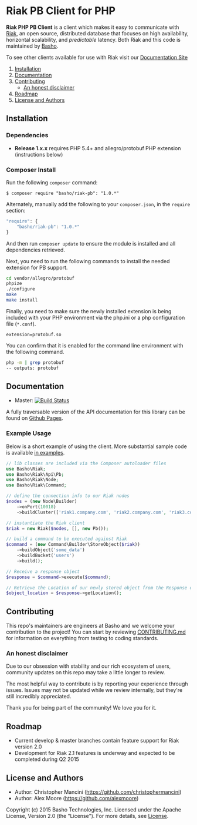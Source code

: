 # Riak PB Client for PHP

**Riak PHP PB Client** is a client which makes it easy to communicate with [Riak](http://basho.com/riak/), an open source, distributed database that focuses on high availability, horizontal scalability, and *predictable*
latency. Both Riak and this code is maintained by [Basho](http://www.basho.com/).

To see other clients available for use with Riak visit our
[Documentation Site](http://docs.basho.com/riak/latest/dev/using/libraries)


1. [Installation](#installation)
2. [Documentation](#documentation)
3. [Contributing](#contributing)
	* [An honest disclaimer](#an-honest-disclaimer)
4. [Roadmap](#roadmap)
5. [License and Authors](#license-and-authors)


## Installation

### Dependencies
* **Release 1.x.x** requires PHP 5.4+ and allegro/protobuf PHP extension (instructions below)

### Composer Install
Run the following `composer` command:

```console
$ composer require "basho/riak-pb": "1.0.*"
```

Alternately, manually add the following to your `composer.json`, in the `require` section:

```javascript
"require": {
    "basho/riak-pb": "1.0.*"
}
```

And then run `composer update` to ensure the module is installed and all dependencies retrieved.

Next, you need to run the following commands to install the needed extension for PB support.

```sh
cd vendor/allegro/protobuf
phpize
./configure
make
make install
```

Finally, you need to make sure the newly installed extension is being included with your PHP environment via the php.ini
or a php configuration file (`*.conf`).

```text
extension=protobuf.so
```

You can confirm that it is enabled for the command line environment with the following command.

```sh
php -m | grep protobuf
-- outputs: protobuf
```

## Documentation
* Master: [![Build Status](https://secure.travis-ci.org/basho/riak-phppb-client.png?branch=master)](http://travis-ci.org/basho/riak-phppb-client)

A fully traversable version of the API documentation for this library can be found on [Github Pages](http://basho.github.io/riak-phppb-client).

### Example Usage
Below is a short example of using the client. More substantial sample code is available [in examples](/examples).
```php
// lib classes are included via the Composer autoloader files
use Basho\Riak;
use Basho\Riak\Api\Pb;
use Basho\Riak\Node;
use Basho\Riak\Command;

// define the connection info to our Riak nodes
$nodes = (new Node\Builder)
    ->onPort(10018)
    ->buildCluster(['riak1.company.com', 'riak2.company.com', 'riak3.company.com',]);

// instantiate the Riak client
$riak = new Riak($nodes, [], new Pb());

// build a command to be executed against Riak
$command = (new Command\Builder\StoreObject($riak))
    ->buildObject('some_data')
    ->buildBucket('users')
    ->build();

// Receive a response object
$response = $command->execute($command);

// Retrieve the Location of our newly stored object from the Response object
$object_location = $response->getLocation();
```

## Contributing
This repo's maintainers are engineers at Basho and we welcome your contribution to the project! You can start by reviewing [CONTRIBUTING.md](CONTRIBUTING.md) for information on everything from testing to coding standards.

### An honest disclaimer

Due to our obsession with stability and our rich ecosystem of users, community updates on this repo may take a little longer to review.

The most helpful way to contribute is by reporting your experience through issues. Issues may not be updated while we review internally, but they're still incredibly appreciated.

Thank you for being part of the community! We love you for it.

## Roadmap
* Current develop & master branches contain feature support for Riak version 2.0
* Development for Riak 2.1 features is underway and expected to be completed during Q2 2015

## License and Authors

* Author: Christopher Mancini (https://github.com/christophermancini)
* Author: Alex Moore (https://github.com/alexmoore)

Copyright (c) 2015 Basho Technologies, Inc. Licensed under the Apache License, Version 2.0 (the "License"). For more details, see [License](License).
